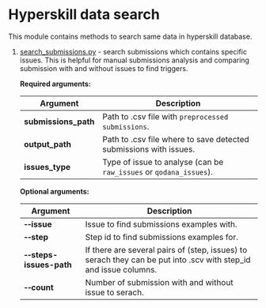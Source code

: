 # Hyperskill data search

This module contains methods to search same data in hyperskill database. 

1. [search_submissions.py](search_submissions.py) - search submissions which contains specific issues. This is helpful for manual submissions analysis and comparing submission with and without issues to find triggers.

    **Required arguments:**

    | Argument             | Description                                                  |
    |--------------------------------------------------------------|----------|
    | **submissions_path** | Path to .csv file with `preprocessed submissions`.           |
    | **output_path**      | Path to .csv file where to save detected submissions with issues. |
    |**issues_type**| Type of issue to analyse (can be `raw_issues` or `qodana_issues`). |

    **Optional arguments:**

    | Argument | Description                                                                                                      |
    |------------------------------------------------------------------------------------------------------------------|-------------|
    | **&#8209;&#8209;issue** | Issue to find submissions examples with.                                                                         |
    | **&#8209;&#8209;step** | Step id to find submissions examples for.                                                                        |
    | **&#8209;&#8209;steps-issues-path** | If there are several pairs of (step, issues) to serach they can be put into .scv with step_id and issue columns. |
    | **&#8209;&#8209;count** | Number of submission with and without issue to serach.                                                           |

